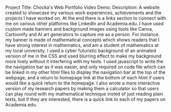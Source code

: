 Project Title: Chocka's Web Portfolio
Video Demo:
Description: A website created to showcase my various work experiences, achievements and the projects I have worked on. At the end there is a links section to connect with me on various other platforms like LinkedIn and Academia.edu. I have used custom made banners and background images using tools like Canva, Cartoonify and AI art generators to capture me as a person. For instance. my banner is made of mathematical concepts which shows readers that I have strong interest in mathematics, and am a student of mathematics at my local university. I used a cyber futuristic background of an animated version of me in the CSS and used blurring effect to make my background more lively without it interfering with my texts. I used javascript to write the the navigation bar as it was easier, and only required on code file which can be linked in my other html files to display the navigation bar at the top of the webpage, and a return to homepage link at the bottom of each html if users would like a quick return to the homepage. I also wrote a more interactive version of my research papers by making them a calculator so that users can play round with my mathematical technique insted of just reading plain texts, but if they are interested, there is a quick link to each of my papers on Academia.edu.
